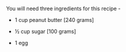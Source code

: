 You will need three ingredients for this recipe -

- 1 cup peanut butter [240 grams]

- ½ cup sugar [100 grams]

- 1 egg